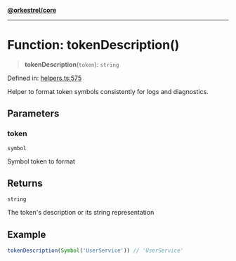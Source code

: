[**@orkestrel/core**](../index.md)

***

# Function: tokenDescription()

> **tokenDescription**(`token`): `string`

Defined in: [helpers.ts:575](https://github.com/orkestrel/core/blob/36bb4ac962a6eb83d3b3b7e1d15ed7b2fd751427/src/helpers.ts#L575)

Helper to format token symbols consistently for logs and diagnostics.

## Parameters

### token

`symbol`

Symbol token to format

## Returns

`string`

The token's description or its string representation

## Example

```ts
tokenDescription(Symbol('UserService')) // 'UserService'
```
